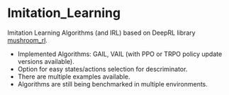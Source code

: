 # Imitation_Learning
Imitation Learning Algorithms (and IRL) based on DeepRL library [mushroom_rl](https://github.com/MushroomRL/mushroom-rl).

- Implemented Algorithms: GAIL, VAIL (with PPO or TRPO policy update versions available).
- Option for easy states/actions selection for descriminator.
- There are multiple examples available.
- Algorithms are still being benchmarked in multiple environments.

